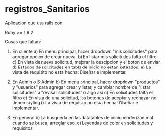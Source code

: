 registros_Sanitarios
====================
Aplicacion que usa rails con:

Ruby >= 1.9.2


Cosas que faltan:

1) En cliente
  a) En menu principal, hacer dropdown "mis solicitudes" para agregar opcion de crear nueva.
  b) En listar mis solicitudes falta el filtro
  c) En vista de nueva solicitud, mejorar la descipcion y el boton de enviar
  d) Estados de solicitudes en tabla de inicio no estan seteados.
  e) La vista de requisito no esta hecha: Diseñar e implementar.

2) En Admin o S-Admin
  b) En menu principal, hacer dropdown "productos" y "usuarios" para agregar crear y listar, y cambiar nombre de "listar solicitudes" a "revisar solicitudes" o algo asi
  c) En solicitudes falta el filtro
  e) En vista de una solicitud, los botones de aceptar y rechazar no tienen styling
  f) La vista de requisito no esta hecha: Diseñar e implementar.

3) En general
  b) La busqueda en las datatables de inicio renderizan mal cuando se busca, arreglar eso.
  c) Leyendas de color en solicitudes y requisitos
